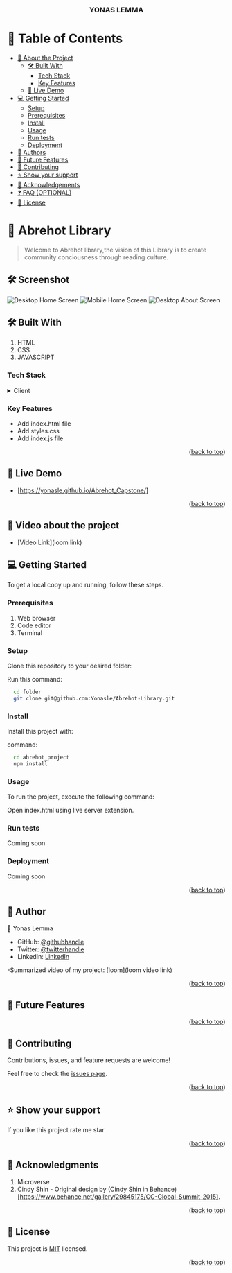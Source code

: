 <a name="readme-top"></a>

<div align="center">
    
  <br/>

  <h3><b>YONAS LEMMA</b></h3>

</div>

<!-- TABLE OF CONTENTS -->

# 📗 Table of Contents

- [📖 About the Project](#about-project)
  - [🛠 Built With](#built-with)
    - [Tech Stack](#tech-stack)
    - [Key Features](#key-features)
  - [🚀 Live Demo](#live-demo)
- [💻 Getting Started](#getting-started)
  - [Setup](#setup)
  - [Prerequisites](#prerequisites)
  - [Install](#install)
  - [Usage](#usage)
  - [Run tests](#run-tests)
  - [Deployment](#triangular_flag_on_post-deployment)
- [👥 Authors](#authors)
- [🔭 Future Features](#future-features)
- [🤝 Contributing](#contributing)
- [⭐️ Show your support](#support)
- [🙏 Acknowledgements](#acknowledgements)
- [❓ FAQ (OPTIONAL)](#faq)
- [📝 License](#license)

<!-- PROJECT DESCRIPTION -->

# 📖 Abrehot Library <a name="about-project"></a>

> Welcome to Abrehot library,the vision of this Library is to create community conciousness through reading culture.

## 🛠 Screenshot

![Desktop Home Screen](images/Home%20DSS.png)
![Mobile Home Screen](images/Home%20MSS.png)
![Desktop About Screen](images/About%20DSS.png)

## 🛠 Built With <a name="built-with"></a>

1. HTML
2. CSS
3. JAVASCRIPT

### Tech Stack <a name="tech-stack"></a>

<details>
  <summary>Client</summary>
  <ul>
    <li><a href="/index.html">HTML</a></li>
    <li><a href="/styles.css">CSS</a></li>
    <li><a href="/index.js">JAVASCRIPT</a></li>
  </ul>
</details>

<!-- Features -->

### Key Features <a name="key-features"></a>

- Add index.html file
- Add styles.css
- Add index.js file

<p align="right">(<a href="#readme-top">back to top</a>)</p>

<!-- LIVE DEMO -->

## 🚀 Live Demo <a name="live-demo"></a>

- [https://yonasle.github.io/Abrehot_Capstone/]

<p align="right">(<a href="#readme-top">back to top</a>)</p>

## 🚀 Video about the project <a name="live-demo"></a>

- [Video Link](loom link)

## 💻 Getting Started <a name="getting-started"></a>

To get a local copy up and running, follow these steps.

### Prerequisites

1. Web browser
2. Code editor
3. Terminal

### Setup

Clone this repository to your desired folder:

Run this command:

```sh
  cd folder
  git clone git@github.com:Yonasle/Abrehot-Library.git
```

### Install

Install this project with:

command:

```sh
  cd abrehot_project
  npm install
```

### Usage

To run the project, execute the following command:

Open index.html using live server extension.

### Run tests

Coming soon

### Deployment

Coming soon

<p align="right">(<a href="#readme-top">back to top</a>)</p>

## 👥 Author <a name="authors"></a>

👤 Yonas Lemma

- GitHub: [@githubhandle](https://github.com/Yonasle)
- Twitter: [@twitterhandle](https://twitter.com/Yonasls)
- LinkedIn: [LinkedIn](https://www.linkedin.com/in/yonas-lemma-b8848823a/)

-Summarized video of my project: [loom](loom video link)

<p align="right">(<a href="#readme-top">back to top</a>)</p>

<!-- FUTURE FEATURES -->

## 🔭 Future Features <a name="future-features"></a>

<p align="right">(<a href="#readme-top">back to top</a>)</p>

<!-- CONTRIBUTING -->

## 🤝 Contributing <a name="contributing"></a>

Contributions, issues, and feature requests are welcome!

Feel free to check the [issues page](../../issues/).

<p align="right">(<a href="#readme-top">back to top</a>)</p>

<!-- SUPPORT -->

## ⭐️ Show your support <a name="support"></a>

If you like this project rate me star

<p align="right">(<a href="#readme-top">back to top</a>)</p>

<!-- ACKNOWLEDGEMENTS -->

## 🙏 Acknowledgments <a name="acknowledgements"></a>

1. Microverse
2. Cindy Shin - Original design by (Cindy Shin in Behance) [https://www.behance.net/gallery/29845175/CC-Global-Summit-2015].

<p align="right">(<a href="#readme-top">back to top</a>)</p>

<!-- LICENSE -->

## 📝 License <a name="license"></a>

This project is [MIT](./LICENSE) licensed.

<p align="right">(<a href="#readme-top">back to top</a>)</p>
